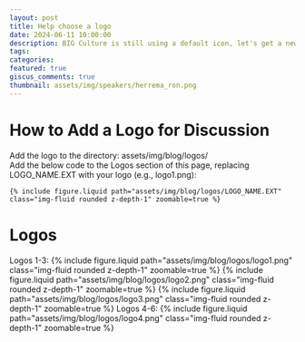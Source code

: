 ```yaml
---
layout: post
title: Help choose a logo
date: 2024-06-11 10:00:00
description: BIG Culture is still using a default icon, let's get a new one
tags:
categories:
featured: true
giscus_comments: true
thumbnail: assets/img/speakers/herrema_ron.png
---
```


# How to Add a Logo for Discussion

Add the logo to the directory: assets/img/blog/logos/  
Add the below code to the Logos section of this page, replacing LOGO_NAME.EXT with your logo (e.g., logo1.png):

```liquid
{% include figure.liquid path="assets/img/blog/logos/LOGO_NAME.EXT" class="img-fluid rounded z-depth-1" zoomable=true %}
```

# Logos

Logos 1-3:
{% include figure.liquid path="assets/img/blog/logos/logo1.png" class="img-fluid rounded z-depth-1" zoomable=true %}
{% include figure.liquid path="assets/img/blog/logos/logo2.png" class="img-fluid rounded z-depth-1" zoomable=true %}
{% include figure.liquid path="assets/img/blog/logos/logo3.png" class="img-fluid rounded z-depth-1" zoomable=true %}
Logos 4-6:
{% include figure.liquid path="assets/img/blog/logos/logo4.png" class="img-fluid rounded z-depth-1" zoomable=true %}
